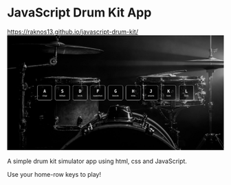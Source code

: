 # JavaScript Drum Kit App
https://raknos13.github.io/javascript-drum-kit/
[<img src="assets/screenshot-drum-kit-live.png">](https://raknos13.github.io/javascript-drum-kit/)

A simple drum kit simulator app using html, css and JavaScript.

Use your home-row keys to play!
